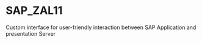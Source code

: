 # SAP_ZAL11
Custom interface for user-friendly interaction between SAP Application and presentation Server
